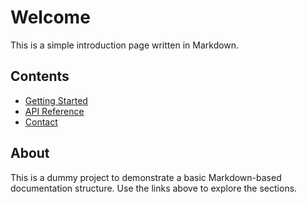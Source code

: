 # Welcome

This is a simple introduction page written in Markdown.

## Contents

- [Getting Started](getting-started.md)
- [API Reference](api.md)
- [Contact](contact.md)

## About

This is a dummy project to demonstrate a basic Markdown-based documentation structure. Use the links above to explore the sections.
